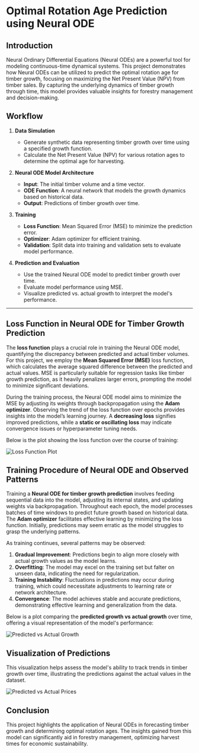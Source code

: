 # Optimal Rotation Age Prediction using Neural ODE

## Introduction

Neural Ordinary Differential Equations (Neural ODEs) are a powerful tool for modeling continuous-time dynamical systems. This project demonstrates how Neural ODEs can be utilized to predict the optimal rotation age for timber growth, focusing on maximizing the Net Present Value (NPV) from timber sales. By capturing the underlying dynamics of timber growth through time, this model provides valuable insights for forestry management and decision-making.

## Workflow

1. **Data Simulation**  
   - Generate synthetic data representing timber growth over time using a specified growth function.
   - Calculate the Net Present Value (NPV) for various rotation ages to determine the optimal age for harvesting.

2. **Neural ODE Model Architecture**  
   - **Input**: The initial timber volume and a time vector.
   - **ODE Function**: A neural network that models the growth dynamics based on historical data.
   - **Output**: Predictions of timber growth over time.

3. **Training**  
   - **Loss Function**: Mean Squared Error (MSE) to minimize the prediction error.
   - **Optimizer**: Adam optimizer for efficient training.
   - **Validation**: Split data into training and validation sets to evaluate model performance.

4. **Prediction and Evaluation**  
   - Use the trained Neural ODE model to predict timber growth over time.
   - Evaluate model performance using MSE.
   - Visualize predicted vs. actual growth to interpret the model's performance.

---

## Loss Function in Neural ODE for Timber Growth Prediction

The **loss function** plays a crucial role in training the Neural ODE model, quantifying the discrepancy between predicted and actual timber volumes. For this project, we employ the **Mean Squared Error (MSE)** loss function, which calculates the average squared difference between the predicted and actual values. MSE is particularly suitable for regression tasks like timber growth prediction, as it heavily penalizes larger errors, prompting the model to minimize significant deviations.

During the training process, the Neural ODE model aims to minimize the MSE by adjusting its weights through backpropagation using the **Adam optimizer**. Observing the trend of the loss function over epochs provides insights into the model’s learning journey. A **decreasing loss** signifies improved predictions, while a **static or oscillating loss** may indicate convergence issues or hyperparameter tuning needs.

Below is the plot showing the loss function over the course of training:

![Loss Function Plot](plots/Loss_Function_Plot.png)

## Training Procedure of Neural ODE and Observed Patterns

Training a **Neural ODE for timber growth prediction** involves feeding sequential data into the model, adjusting its internal states, and updating weights via backpropagation. Throughout each epoch, the model processes batches of time windows to predict future growth based on historical data. The **Adam optimizer** facilitates effective learning by minimizing the loss function. Initially, predictions may seem erratic as the model struggles to grasp the underlying patterns.

As training continues, several patterns may be observed:
1. **Gradual Improvement**: Predictions begin to align more closely with actual growth values as the model learns.
2. **Overfitting**: The model may excel on the training set but falter on unseen data, indicating the need for regularization.
3. **Training Instability**: Fluctuations in predictions may occur during training, which could necessitate adjustments to learning rate or network architecture.
4. **Convergence**: The model achieves stable and accurate predictions, demonstrating effective learning and generalization from the data.

Below is a plot comparing the **predicted growth vs actual growth** over time, offering a visual representation of the model's performance:

![Predicted vs Actual Growth](plots/Predicted_vs_Actual.png)

## Visualization of Predictions

This visualization helps assess the model's ability to track trends in timber growth over time, illustrating the predictions against the actual values in the dataset.

![Predicted vs Actual Prices](plots/LSTM_final_predictions.png)

## Conclusion

This project highlights the application of Neural ODEs in forecasting timber growth and determining optimal rotation ages. The insights gained from this model can significantly aid in forestry management, optimizing harvest times for economic sustainability.


